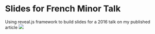 # Slides for French Minor Talk
Using reveal.js framework to build slides for a 2016 talk on my published article
<a href="http://www.pointsdaccroche.com/marginales/splendeurs-miseres-images-de-prostitution-1850-1910-exposition-courageuse-attirante-feministe/
" target="_blank"><img src="http://imgur.com/a/o8UnJ"  /></a>
